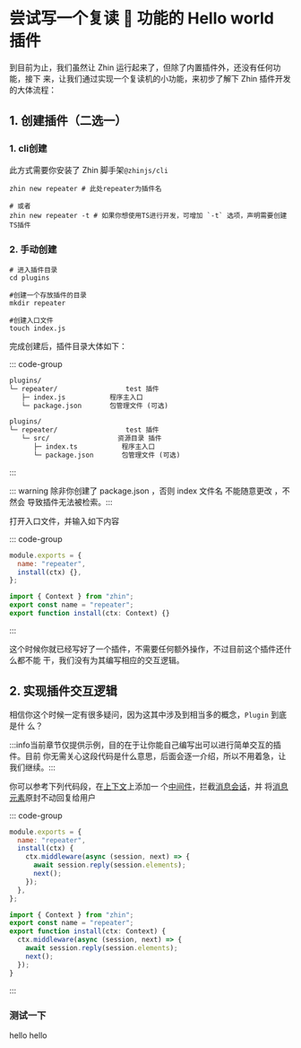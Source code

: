 # 尝试写一个复读 🐔 功能的 Hello world 插件

到目前为止，我们虽然让 Zhin 运行起来了，但除了内置插件外，还没有任何功能，接下
来，让我们通过实现一个复读机的小功能，来初步了解下 Zhin 插件开发的大体流程：

## 1. 创建插件（二选一）

### 1. cli创建

此方式需要你安装了 Zhin 脚手架`@zhinjs/cli`

```shell
zhin new repeater # 此处repeater为插件名

# 或者
zhin new repeater -t # 如果你想使用TS进行开发，可增加 `-t` 选项，声明需要创建TS插件
```

### 2. 手动创建

```shell
# 进入插件目录
cd plugins

#创建一个存放插件的目录
mkdir repeater

#创建入口文件
touch index.js
```

完成创建后，插件目录大体如下：

::: code-group

```txt [手动创建]
plugins/
└─ repeater/                 test 插件
   ├─ index.js           程序主入口
   └─ package.json       包管理文件 (可选)
```

```txt [通过 cli 创建]
plugins/
└─ repeater/                 test 插件
   └─ src/                 资源目录 插件
      ├─ index.ts           程序主入口
      └─ package.json       包管理文件 (可选)
```

:::

::: warning 除非你创建了 package.json ，否则 index 文件名 不能随意更改 ，不然会
导致插件无法被检索。:::

打开入口文件，并输入如下内容

::: code-group

```js [index.js]
module.exports = {
  name: "repeater",
  install(ctx) {},
};
```

```ts [src/index.ts]
import { Context } from "zhin";
export const name = "repeater";
export function install(ctx: Context) {}
```

:::

这个时候你就已经写好了一个插件，不需要任何额外操作，不过目前这个插件还什么都不能
干，我们没有为其编写相应的交互逻辑。

## 2. 实现插件交互逻辑

相信你这个时候一定有很多疑问，因为这其中涉及到相当多的概念，`Plugin` 到底是什
么？

:::info当前章节仅提供示例，目的在于让你能自己编写出可以进行简单交互的插件。目前
你无需关心这段代码是什么意思，后面会逐一介绍，所以不用着急，让我们继续。:::

你可以参考下列代码段，在[上下文](/api/context)上添加一
个[中间件](/api/middleware)，拦截[消息会话](/api/session)，并
将[消息元素](/interface/element)原封不动回复给用户

::: code-group

```js [index.js]
module.exports = {
  name: "repeater",
  install(ctx) {
    ctx.middleware(async (session, next) => {
      await session.reply(session.elements);
      next();
    });
  },
};
```

```ts [src/index.ts]
import { Context } from "zhin";
export const name = "repeater";
export function install(ctx: Context) {
  ctx.middleware(async (session, next) => {
    await session.reply(session.elements);
    next();
  });
}
```

:::

### 测试一下

<ChatHistory>
  <ChatMsg id="1659488338">hello</ChatMsg>
  <ChatMsg id="1689919782">hello</ChatMsg>
</ChatHistory>
